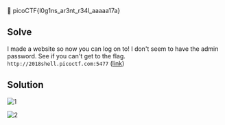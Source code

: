 :checkered_flag: picoCTF{l0g1ns_ar3nt_r34l_aaaaa17a}

## Solve
I made a website so now you can log on to! I don't seem to have the admin password. See if you can't get to the flag. `http://2018shell.picoctf.com:5477` ([link](http://2018shell.picoctf.com:5477/))

## Solution
![1](https://www.dropbox.com/s/k7gg8de4wr9fzab/Logon-1.png?raw=1)

![2](https://www.dropbox.com/s/jz5htw15axl8oas/Logon-2.png?raw=1)
